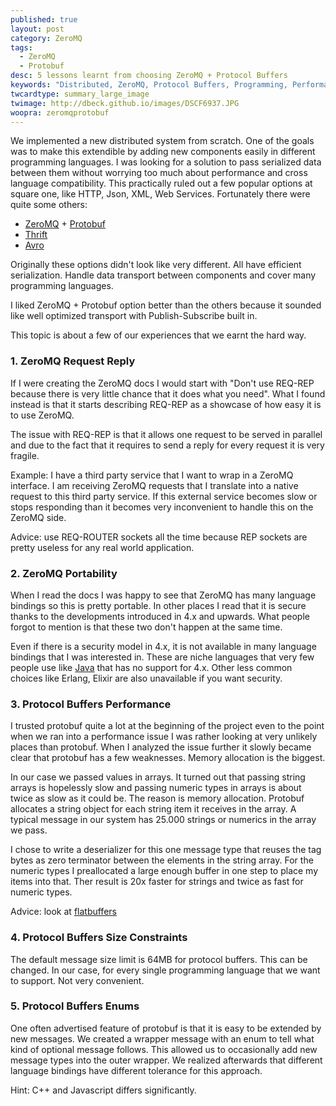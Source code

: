 ```yaml
---
published: true
layout: post
category: ZeroMQ
tags: 
  - ZeroMQ
  - Protobuf
desc: 5 lessons learnt from choosing ZeroMQ + Protocol Buffers
keywords: "Distributed, ZeroMQ, Protocol Buffers, Programming, Performance"
twcardtype: summary_large_image
twimage: http://dbeck.github.io/images/DSCF6937.JPG
woopra: zeromqprotobuf
---
```


We implemented a new distributed system from scratch. One of the goals was to make this extendible by adding new components easily in different programming languages. I was looking for a solution to pass serialized data between them without worrying too much about performance and cross language compatibility. This practically ruled out a few popular options at square one, like HTTP, Json, XML, Web Services. Fortunately there were quite some others:

* [ZeroMQ](http://zeromq.org) + [Protobuf](https://developers.google.com/protocol-buffers/?hl=en) 
* [Thrift](https://thrift.apache.org)
* [Avro](https://avro.apache.org/docs/current/)

Originally these options didn't look like very different. All have efficient serialization. Handle data transport between components and cover many programming languages.

I liked ZeroMQ + Protobuf option better than the others because it sounded like well optimized transport with Publish-Subscribe built in.

This topic is about a few of our experiences that we earnt the hard way.

### 1. ZeroMQ Request Reply

If I were creating the ZeroMQ docs I would start with "Don't use REQ-REP because there is very little chance that it does what you need". What I found instead is that it starts describing REQ-REP as a showcase of how easy it is to use ZeroMQ.

The issue with REQ-REP is that it allows one request to be served in parallel and due to the fact that it requires to send a reply for every request it is very fragile. 

Example: I have a third party service that I want to wrap in a ZeroMQ interface. I am receiving ZeroMQ requests that I translate into a native request to this third party service. If this external service becomes slow or stops responding than it becomes very inconvenient to handle this on the ZeroMQ side.

Advice: use REQ-ROUTER sockets all the time because REP sockets are pretty useless for any real world application.

### 2. ZeroMQ Portability

When I read the docs I was happy to see that ZeroMQ has many language bindings so this is pretty portable. In other places I read that it is secure thanks to the developments introduced in 4.x and upwards. What people forgot to mention is that these two don't happen at the same time.

Even if there is a security model in 4.x, it is not available in many language bindings that I was interested in. These are niche languages that very few people use like [Java](http://zeromq.org/bindings:java) that has no support for 4.x. Other less common choices like Erlang, Elixir are also unavailable if you want security.

### 3. Protocol Buffers Performance

I trusted protobuf quite a lot at the beginning of the project even to the point when we ran into a performance issue I was rather looking at very unlikely places than protobuf. When I analyzed the issue further it slowly became clear that protobuf has a few weaknesses. Memory allocation is the biggest. 

In our case we passed values in arrays. It turned out that passing string arrays is hopelessly slow and passing numeric types in arrays is about twice as slow as it could be. The reason is memory allocation. Protobuf allocates a string object for each string item it receives in the array. A typical message in our system has 25.000 strings or numerics in the array we pass. 

I chose to write a deserializer for this one message type that reuses the tag bytes as zero terminator between the elements in the string array. For the numeric types I preallocated a large enough buffer in one step to place my items into that. Ther result is 20x faster for strings and twice as fast for numeric types.

Advice: look at [flatbuffers](https://google.github.io/flatbuffers/md__benchmarks.html)

### 4. Protocol Buffers Size Constraints

The default message size limit is 64MB for protocol buffers. This can be changed. In our case, for every single programming language that we want to support. Not very convenient.

### 5. Protocol Buffers Enums

One often advertised feature of protobuf is that it is easy to be extended by new messages. We created a wrapper message with an enum to tell what kind of optional message follows. This allowed us to occasionally add new message types into the outer wrapper. We realized afterwards that different language bindings have different tolerance for this approach. 

Hint: C++ and Javascript differs significantly.

